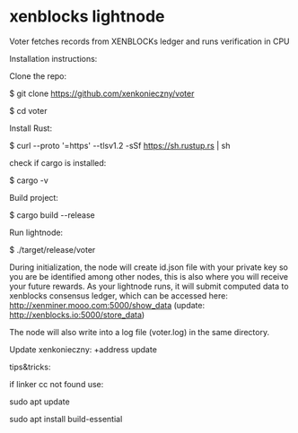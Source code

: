 # xenblocks lightnode
Voter fetches records from XENBLOCKs ledger and runs verification in CPU 

Installation instructions:

Clone the repo:

$ git clone https://github.com/xenkonieczny/voter

$ cd voter

Install Rust:

$ curl --proto '=https' --tlsv1.2 -sSf https://sh.rustup.rs | sh

check if cargo is installed:

$ cargo -v 

Build project:

$ cargo build --release

Run lightnode:

$ ./target/release/voter

During initialization, the node will create id.json file with your private key so you are be identified among other nodes,
this is also where you will receive your future rewards.
As your lightnode runs, it will submit computed data to xenblocks consensus ledger, which can be accessed here:
http://xenminer.mooo.com:5000/show_data (update: http://xenblocks.io:5000/store_data)



The node will also write into a log file (voter.log) in the same directory.

Update xenkonieczny:
+address update


tips&tricks:

if linker cc not found use:

sudo apt update

sudo apt install build-essential
